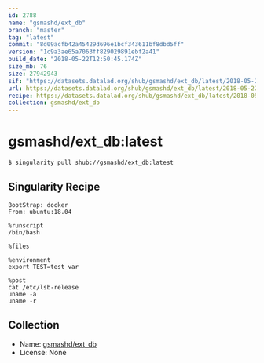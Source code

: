 ```yaml
---
id: 2788
name: "gsmashd/ext_db"
branch: "master"
tag: "latest"
commit: "8d09acfb42a45429d696e1bcf343611bf8dbd5ff"
version: "1c9a3ae65a7063ff829029891ebf2a41"
build_date: "2018-05-22T12:50:45.174Z"
size_mb: 76
size: 27942943
sif: "https://datasets.datalad.org/shub/gsmashd/ext_db/latest/2018-05-22-8d09acfb-1c9a3ae6/1c9a3ae65a7063ff829029891ebf2a41.simg"
url: https://datasets.datalad.org/shub/gsmashd/ext_db/latest/2018-05-22-8d09acfb-1c9a3ae6/
recipe: https://datasets.datalad.org/shub/gsmashd/ext_db/latest/2018-05-22-8d09acfb-1c9a3ae6/Singularity
collection: gsmashd/ext_db
---
```


# gsmashd/ext_db:latest

```bash
$ singularity pull shub://gsmashd/ext_db:latest
```

## Singularity Recipe

```singularity
BootStrap: docker
From: ubuntu:18.04

%runscript
/bin/bash

%files

%environment
export TEST=test_var

%post
cat /etc/lsb-release
uname -a 
uname -r
```

## Collection

 - Name: [gsmashd/ext_db](https://github.com/gsmashd/ext_db)
 - License: None

